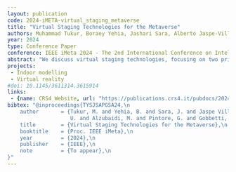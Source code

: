 ```yaml
---
layout: publication
code: 2024-iMETA-virtual_staging_metaverse
title: "Virtual Staging Technologies for the Metaverse"
authors: Muhammad Tukur, Boraey Yehia, Jashari Sara, Alberto Jaspe-Villanueva, Uzair Shah, Mahmood Alzubaidi, Giovanni Pintore, Enrico Gobbetti, Jens Schneider, and Marco Agus
year: 2024
type: Conference Paper
conference: IEEE iMeta 2024 - The 2nd International Conference on Intelligent Metaverse Technologies & Applications
abstract: "We discuss virtual staging technologies, focusing on two primary pipelines for creating and exploring immersive indoor environments in the metavers: an AI-based image processing pipeline and a LIDAR-based pipeline. The AI-based image processing pipeline leverages advanced AI algorithms for tasks such as clutter removal, semantic style transfer, and super-resolution, enabling rapid generation of high-quality, photorealistic virtual environments from single panoramic images. The LIDAR-based pipeline captures measurable 3D models of indoor spaces, facilitating immersive editing and collaborative design through real-time interaction with high-fidelity virtual environments.  A qualitative comparative analysis of these technologies highlights their strengths and limitations in various applications. The practical implications of these pipelines are discussed, particularly their potential to transform industries such as real estate, furniture retail, interior design, construction, remote collaboration, and immersive training. The paper concludes with suggestions for future research, including conducting user studies, integrating the two pipelines, and optimizing technologies for mobile and edge devices to enhance accessibility and usability."
projects: 
 - Indoor modelling
 - Virtual reality
#doi: 10.1145/3611314.3615914
links:
 - {name: CRS4 Website, url: "https://publications.crs4.it/pubdocs/2024/TYSJSAPGSA24/"}
bibtex: "@inproceedings{TYSJSAPGSA24,\n
    author       = {Tukur, M. and Yehia, B. and Sara, J. and Jaspe Villanueva, A. and Shah,\n
	                U. and Alzubaidi, M. and Pintore, G. and Gobbetti, E. and Schneider, J. and Agus, M.},\n
    title        = {Virtual Staging Technologies for the Metaverse},\n
    booktitle    = {Proc. IEEE iMeta},\n
    year         = {2024},\n
    publisher    = {IEEE},\n
    note         = {To appear},\n
}" 
---
```

